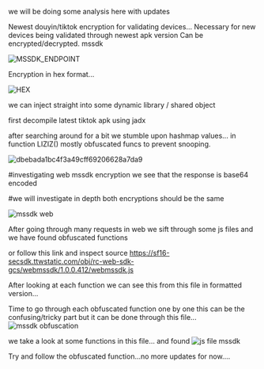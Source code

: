 we will be doing some analysis here with updates

Newest douyin/tiktok encryption for validating devices...
Necessary for new devices being validated through newest apk version
Can be encrypted/decrypted.
mssdk 

![MSSDK_ENDPOINT](https://user-images.githubusercontent.com/111660587/187089624-ced03b4f-6717-45c1-b893-07263e0f9cb9.png)


Encryption in hex format...


![HEX](https://user-images.githubusercontent.com/111660587/187089684-158fd031-7736-4388-8424-de85b8e1c279.png)
 

we can inject straight into some dynamic library / shared object

first decompile latest tiktok apk using jadx

after searching around for a bit we stumble upon hashmap values...
in function LIZIZ() mostly obfuscated funcs to prevent snooping.

![dbebada1bc4f3a49cff69206628a7da9](https://user-images.githubusercontent.com/111660587/187262250-bfa4db7d-a630-45d1-bca0-5833419d0681.png)

#investigating web mssdk encryption we see that the response is base64 encoded 

#we will investigate in depth both encryptions should be the same 

![mssdk web](https://user-images.githubusercontent.com/111660587/187497024-570d0c51-bfdd-4951-97a1-5c64aeb02164.png)

After going through many requests in web we sift through some js files and we have found obfuscated functions 

or follow this link and inspect source 
https://sf16-secsdk.ttwstatic.com/obj/rc-web-sdk-gcs/webmssdk/1.0.0.412/webmssdk.js


After looking at each function we can see this from this file in formatted version...


Time to go through each obfuscated function one by one this can be the confusing/tricky part but it can be done through this file...
![mssdk obfuscation](https://user-images.githubusercontent.com/111660587/187560756-0143d37a-a15d-489a-97f1-13808f9f545f.png)


we take a look at some functions in this file... and found 
![js file mssdk](https://user-images.githubusercontent.com/111660587/187560875-52e37b7e-ddd8-4aa5-9efb-c308bec9cdb6.png)


Try and follow the obfuscated function...no more updates for now....




